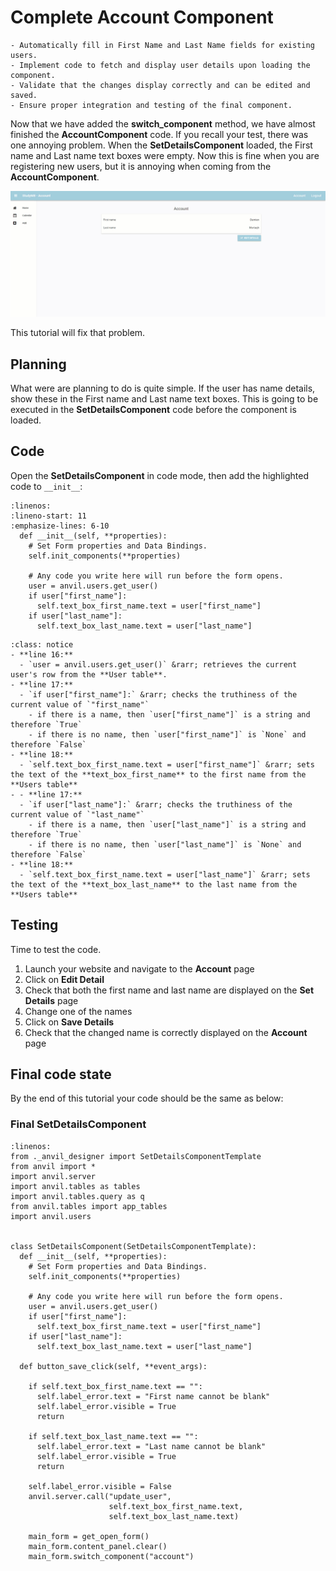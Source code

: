 # Complete Account Component

```{topic} In this tutorial you will:
- Automatically fill in First Name and Last Name fields for existing users.
- Implement code to fetch and display user details upon loading the component.
- Validate that the changes display correctly and can be edited and saved.
- Ensure proper integration and testing of the final component.
```

Now that we have added the **switch_component** method, we have almost finished the **AccountComponent** code. If you recall your test, there was one annoying problem. When the **SetDetailsComponent** loaded, the First name and Last name text boxes were empty. Now this is fine when you are registering new users, but it is annoying when coming from the **AccountComponent**. 

![empty](./assets/img/20/empty_cells.gif)

This tutorial will fix that problem.

## Planning

What were are planning to do is quite simple. If the user has name details, show these in the First name and Last name text boxes. This is going to be executed in the **SetDetailsComponent** code before the component is loaded.

## Code

Open the **SetDetailsComponent** in code mode, then add the highlighted code to `__init__`:

```{code-block} python
:linenos:
:lineno-start: 11
:emphasize-lines: 6-10
  def __init__(self, **properties):
    # Set Form properties and Data Bindings.
    self.init_components(**properties)

    # Any code you write here will run before the form opens.
    user = anvil.users.get_user()
    if user["first_name"]:
      self.text_box_first_name.text = user["first_name"]
    if user["last_name"]:
      self.text_box_last_name.text = user["last_name"]
```

```{admonition} Code explaination
:class: notice
- **line 16:**
  - `user = anvil.users.get_user()` &rarr; retrieves the current user's row from the **User table**.
- **line 17:**
  - `if user["first_name"]:` &rarr; checks the truthiness of the current value of `"first_name"`
    - if there is a name, then `user["first_name"]` is a string and therefore `True`
    - if there is no name, then `user["first_name"]` is `None` and therefore `False`
- **line 18:**
  - `self.text_box_first_name.text = user["first_name"]` &rarr; sets the text of the **text_box_first_name** to the first name from the **Users table**
- - **line 17:**
  - `if user["last_name"]:` &rarr; checks the truthiness of the current value of `"last_name"`
    - if there is a name, then `user["last_name"]` is a string and therefore `True`
    - if there is no name, then `user["last_name"]` is `None` and therefore `False`
- **line 18:**
  - `self.text_box_first_name.text = user["last_name"]` &rarr; sets the text of the **text_box_last_name** to the last name from the **Users table**
```

## Testing

Time to test the code.

1. Launch your website and navigate to the **Account** page
2. Click on **Edit Detail**
3. Check that both the first name and last name are displayed on the **Set Details** page
4. Change one of the names
5. Click on **Save Details**
6. Check that the changed name is correctly displayed on the **Account** page

## Final code state

By the end of this tutorial your code should be the same as below:

### Final SetDetailsComponent

```{code-block} python
:linenos:
from ._anvil_designer import SetDetailsComponentTemplate
from anvil import *
import anvil.server
import anvil.tables as tables
import anvil.tables.query as q
from anvil.tables import app_tables
import anvil.users


class SetDetailsComponent(SetDetailsComponentTemplate):
  def __init__(self, **properties):
    # Set Form properties and Data Bindings.
    self.init_components(**properties)

    # Any code you write here will run before the form opens.
    user = anvil.users.get_user()
    if user["first_name"]:
      self.text_box_first_name.text = user["first_name"]
    if user["last_name"]:
      self.text_box_last_name.text = user["last_name"]

  def button_save_click(self, **event_args):
    
    if self.text_box_first_name.text == "":
      self.label_error.text = "First name cannot be blank"
      self.label_error.visible = True
      return

    if self.text_box_last_name.text == "":
      self.label_error.text = "Last name cannot be blank"
      self.label_error.visible = True
      return

    self.label_error.visible = False
    anvil.server.call("update_user", 
                      self.text_box_first_name.text, 
                      self.text_box_last_name.text)

    main_form = get_open_form()
    main_form.content_panel.clear()
    main_form.switch_component("account")
```
